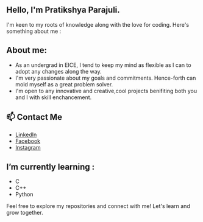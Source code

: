 ## Hello, I'm Pratikshya Parajuli.

I'm keen to my roots of knowledge along with the love for coding. 
Here's something about me :

## About me:
- As an undergrad in EICE, I tend to keep my mind as flexible as I can to adopt any changes along the way.
- I'm very passionate about my goals and commitments. Hence-forth can mold myself as a great problem solver.
- I'm open to any innovative and creative,cool projects benifiting both you and I with skill enchancement.



## 📫 Contact Me
- [LinkedIn](https://www.linkedin.com/in/pratikshya-parajuli-25714b293/)
- [Facebook](https://www.facebook.com/pratikshya.parajuli.56/)
- [Instagram](https://www.instagram.com/pra_tikshya_/?hl=en)

## I’m currently learning :
- C
- C++
- Python

Feel free to explore my repositories and connect with me! Let's learn and grow together. 
